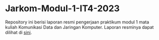 # Jarkom-Modul-1-IT4-2023
Repository ini berisi laporan resmi pengerjaan praktikum modul 1 mata kuliah Komunikasi Data dan Jaringan Komputer. Laporan resminya dapat dilihat di [sini](https://github.com/echelon2718/Jarkom-Modul-1-IT4-2023/wiki#laporan-resmi).
